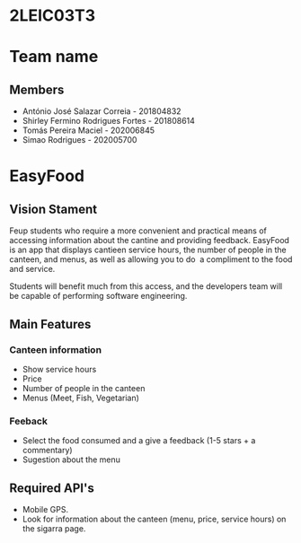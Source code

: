 # 2LEIC03T3

# Team name

## Members
- António José Salazar Correia - 201804832
- Shirley Fermino Rodrigues Fortes - 201808614
- Tomás Pereira Maciel - 202006845
- Simao Rodrigues - 202005700


# EasyFood

## Vision Stament
Feup students who require a more convenient and practical means of accessing information about the cantine and providing feedback.
EasyFood is an app that displays cantieen service hours, the number of people in the canteen, and menus, as well as allowing you to do  a compliment to the food and service.

Students will benefit much from this access, and the developers team will be capable of performing software engineering.

## Main Features
### Canteen information 
- Show service hours
- Price
- Number of people in the canteen
- Menus (Meet, Fish, Vegetarian) 

### Feeback
- Select the food consumed and a give a feedback (1-5 stars + a commentary)
- Sugestion about the menu


## Required API's
- Mobile GPS.
- Look for information about the canteen (menu, price, service hours) on the sigarra page.
